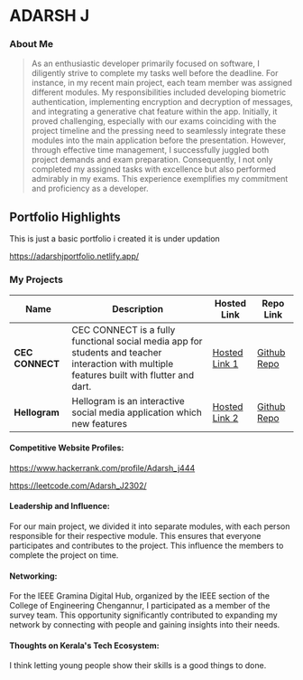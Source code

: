 # ADARSH J

### About Me

>As an enthusiastic developer primarily focused on software, I diligently strive to complete my tasks well before the deadline. For instance, in my recent main project, each team member was assigned different modules. My responsibilities included developing biometric authentication, implementing encryption and decryption of messages, and integrating a generative chat feature within the app. Initially, it proved challenging, especially with our exams coinciding with the project timeline and the pressing need to seamlessly integrate these modules into the main application before the presentation. However, through effective time management, I successfully juggled both project demands and exam preparation. Consequently, I not only completed my assigned tasks with excellence but also performed admirably in my exams. This experience exemplifies my commitment and proficiency as a developer.




## Portfolio Highlights
This is just a basic portfolio i created it is under updation

https://adarshjportfolio.netlify.app/

### My Projects

| Name                | Description                                                               | Hosted Link                              | Repo Link                                                      |
|---------------------|---------------------------------------------------------------------------|------------------------------------------|----------------------------------------------------------------|
| **CEC CONNECT**  | CEC CONNECT is a fully functional social media app for students and teacher interaction with multiple features built with flutter and dart.                                             | [Hosted Link 1](https://example.com)    | [Github Repo](https://github.com/adarsh4j/CEC_CONNECT)             |
| **Hellogram**  | Hellogram is an interactive social media application which new features                                             | [Hosted Link 2](https://example.com)    | [Github Repo](https://github.com/adarsh4j/HELLOGRAM-APP)           |


#### Competitive Website Profiles:

https://www.hackerrank.com/profile/Adarsh_j444

https://leetcode.com/Adarsh_J2302/

#### Leadership and Influence:

For our main project, we divided it into separate modules, with each person responsible for their respective module. This ensures that everyone participates and contributes to the project. This influence the members to complete the project on time.

#### Networking:

For the IEEE Gramina Digital Hub, organized by the IEEE section of the College of Engineering Chengannur, I participated as a member of the survey team. This opportunity significantly contributed to expanding my network by connecting with people and gaining insights into their needs.

#### Thoughts on Kerala's Tech Ecosystem:

I think letting young people show their skills is a good things to done.

